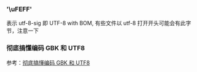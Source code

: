### '\uFEFF' 
表示 utf-8-sig 即 UTF-8 with BOM, 有些文件以 utf-8 打开开头可能会有此字节，注意一下

### 彻底搞懂编码 GBK 和 UTF8

参考：[彻底搞懂编码 GBK 和 UTF8](https://www.cnblogs.com/batsing/p/charset.html)